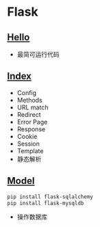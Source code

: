 # Flask

## [Hello](./hello.py)

- 最简可运行代码

## [Index](./index.py)

- Config
- Methods
- URL match
- Redirect
- Error Page
- Response
- Cookie
- Session
- Template
- 静态解析

## [Model](./model.py)

```bash
pip install flask-sqlalchemy
pip install flask-mysqldb
```

- 操作数据库
